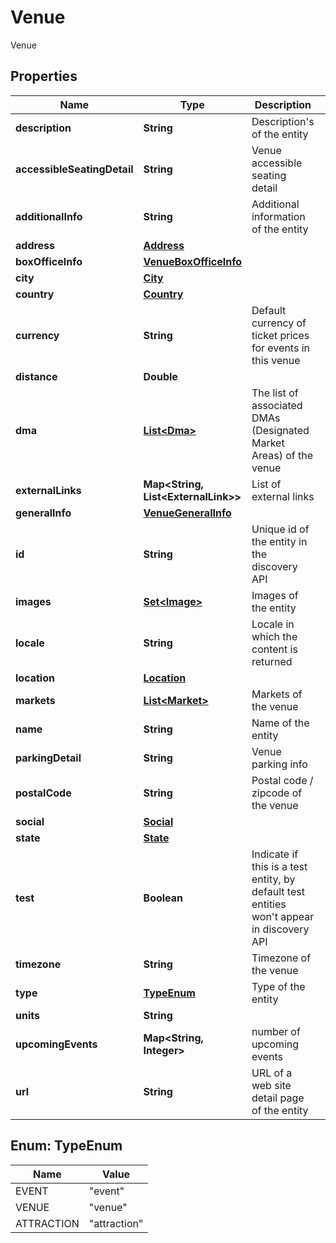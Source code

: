 

# Venue

Venue

## Properties

| Name | Type | Description | Notes |
|------------ | ------------- | ------------- | -------------|
|**description** | **String** | Description&#39;s of the entity |  [optional] |
|**accessibleSeatingDetail** | **String** | Venue accessible seating detail |  [optional] |
|**additionalInfo** | **String** | Additional information of the entity |  [optional] |
|**address** | [**Address**](Address.md) |  |  [optional] |
|**boxOfficeInfo** | [**VenueBoxOfficeInfo**](VenueBoxOfficeInfo.md) |  |  [optional] |
|**city** | [**City**](City.md) |  |  [optional] |
|**country** | [**Country**](Country.md) |  |  [optional] |
|**currency** | **String** | Default currency of ticket prices for events in this venue |  [optional] |
|**distance** | **Double** |  |  [optional] |
|**dma** | [**List&lt;Dma&gt;**](Dma.md) | The list of associated DMAs (Designated Market Areas) of the venue |  [optional] |
|**externalLinks** | **Map&lt;String, List&lt;ExternalLink&gt;&gt;** | List of external links |  [optional] |
|**generalInfo** | [**VenueGeneralInfo**](VenueGeneralInfo.md) |  |  [optional] |
|**id** | **String** | Unique id of the entity in the discovery API |  |
|**images** | [**Set&lt;Image&gt;**](Image.md) | Images of the entity |  [optional] |
|**locale** | **String** | Locale in which the content is returned |  [optional] |
|**location** | [**Location**](Location.md) |  |  [optional] |
|**markets** | [**List&lt;Market&gt;**](Market.md) | Markets of the venue |  [optional] |
|**name** | **String** | Name of the entity |  [optional] |
|**parkingDetail** | **String** | Venue parking info |  [optional] |
|**postalCode** | **String** | Postal code / zipcode of the venue |  [optional] |
|**social** | [**Social**](Social.md) |  |  [optional] |
|**state** | [**State**](State.md) |  |  [optional] |
|**test** | **Boolean** | Indicate if this is a test entity, by default test entities won&#39;t appear in discovery API |  [optional] |
|**timezone** | **String** | Timezone of the venue |  [optional] |
|**type** | [**TypeEnum**](#TypeEnum) | Type of the entity |  |
|**units** | **String** |  |  [optional] |
|**upcomingEvents** | **Map&lt;String, Integer&gt;** | number of upcoming events |  [optional] |
|**url** | **String** | URL of a web site detail page of the entity |  [optional] |



## Enum: TypeEnum

| Name | Value |
|---- | -----|
| EVENT | &quot;event&quot; |
| VENUE | &quot;venue&quot; |
| ATTRACTION | &quot;attraction&quot; |



